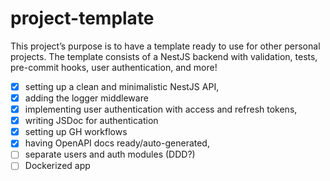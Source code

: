 # project-template
This project’s purpose is to have a template ready to use for other personal projects. The template consists of a NestJS backend with validation, tests, pre-commit hooks, user authentication, and more!

- [x] setting up a clean and minimalistic NestJS API,
- [x] adding the logger middleware
- [x] implementing user authentication with access and refresh tokens, 
- [x] writing JSDoc for authentication
- [x] setting up GH workflows
- [x] having OpenAPI docs ready/auto-generated,
- [ ] separate users and auth modules (DDD?)
- [ ] Dockerized app
